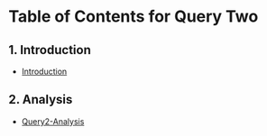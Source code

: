 # Table of Contents for Query Two 

## 1. Introduction
- [Introduction](https://github.com/giofile/Project_CO2_Emissions/blob/main/QueryTwo/intro.ipynb)

## 2. Analysis
- [Query2-Analysis](https://colab.research.google.com/github/giofile/Project_CO2_Emissions/blob/main/QueryTwo/CO2_project_QueryTwo.ipynb)
